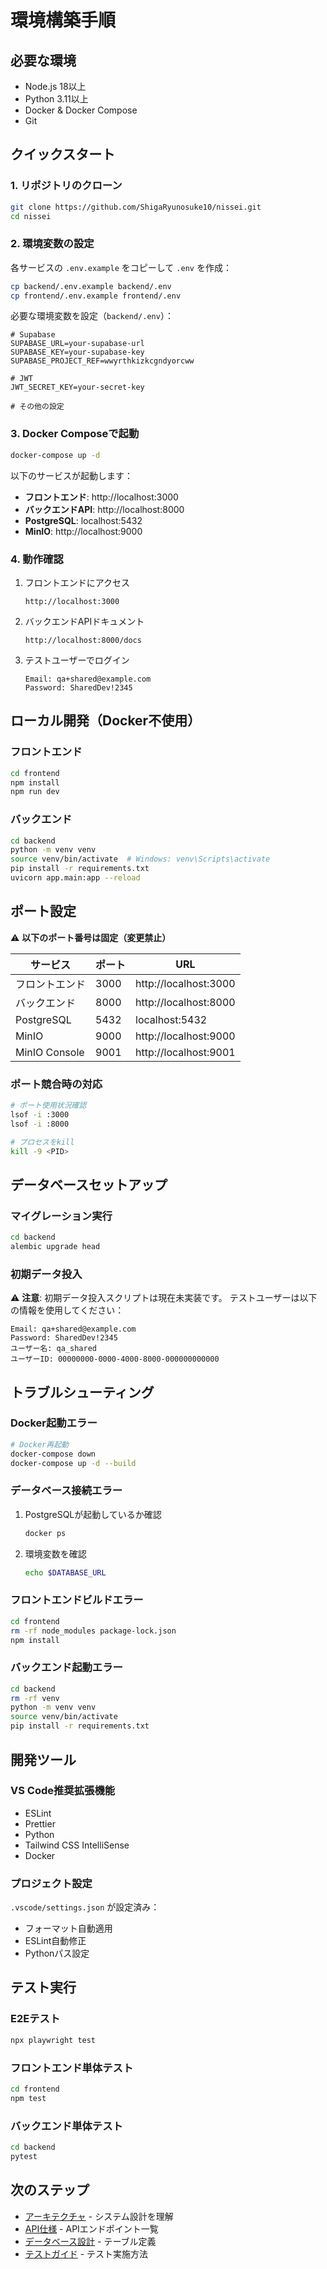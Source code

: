 # 環境構築手順

## 必要な環境

- Node.js 18以上
- Python 3.11以上
- Docker & Docker Compose
- Git

## クイックスタート

### 1. リポジトリのクローン

```bash
git clone https://github.com/ShigaRyunosuke10/nissei.git
cd nissei
```

### 2. 環境変数の設定

各サービスの `.env.example` をコピーして `.env` を作成：

```bash
cp backend/.env.example backend/.env
cp frontend/.env.example frontend/.env
```

必要な環境変数を設定（`backend/.env`）：

```env
# Supabase
SUPABASE_URL=your-supabase-url
SUPABASE_KEY=your-supabase-key
SUPABASE_PROJECT_REF=wwyrthkizkcgndyorcww

# JWT
JWT_SECRET_KEY=your-secret-key

# その他の設定
```

### 3. Docker Composeで起動

```bash
docker-compose up -d
```

以下のサービスが起動します：
- **フロントエンド**: http://localhost:3000
- **バックエンドAPI**: http://localhost:8000
- **PostgreSQL**: localhost:5432
- **MinIO**: http://localhost:9000

### 4. 動作確認

1. フロントエンドにアクセス
   ```
   http://localhost:3000
   ```

2. バックエンドAPIドキュメント
   ```
   http://localhost:8000/docs
   ```

3. テストユーザーでログイン
   ```
   Email: qa+shared@example.com
   Password: SharedDev!2345
   ```

## ローカル開発（Docker不使用）

### フロントエンド

```bash
cd frontend
npm install
npm run dev
```

### バックエンド

```bash
cd backend
python -m venv venv
source venv/bin/activate  # Windows: venv\Scripts\activate
pip install -r requirements.txt
uvicorn app.main:app --reload
```

## ポート設定

⚠️ **以下のポート番号は固定（変更禁止）**

| サービス | ポート | URL |
|---------|--------|-----|
| フロントエンド | 3000 | http://localhost:3000 |
| バックエンド | 8000 | http://localhost:8000 |
| PostgreSQL | 5432 | localhost:5432 |
| MinIO | 9000 | http://localhost:9000 |
| MinIO Console | 9001 | http://localhost:9001 |

### ポート競合時の対応

```bash
# ポート使用状況確認
lsof -i :3000
lsof -i :8000

# プロセスをkill
kill -9 <PID>
```

## データベースセットアップ

### マイグレーション実行

```bash
cd backend
alembic upgrade head
```

### 初期データ投入

⚠️ **注意**: 初期データ投入スクリプトは現在未実装です。
テストユーザーは以下の情報を使用してください：

```
Email: qa+shared@example.com
Password: SharedDev!2345
ユーザー名: qa_shared
ユーザーID: 00000000-0000-4000-8000-000000000000
```

## トラブルシューティング

### Docker起動エラー

```bash
# Docker再起動
docker-compose down
docker-compose up -d --build
```

### データベース接続エラー

1. PostgreSQLが起動しているか確認
   ```bash
   docker ps
   ```

2. 環境変数を確認
   ```bash
   echo $DATABASE_URL
   ```

### フロントエンドビルドエラー

```bash
cd frontend
rm -rf node_modules package-lock.json
npm install
```

### バックエンド起動エラー

```bash
cd backend
rm -rf venv
python -m venv venv
source venv/bin/activate
pip install -r requirements.txt
```

## 開発ツール

### VS Code推奨拡張機能

- ESLint
- Prettier
- Python
- Tailwind CSS IntelliSense
- Docker

### プロジェクト設定

`.vscode/settings.json` が設定済み：
- フォーマット自動適用
- ESLint自動修正
- Pythonパス設定

## テスト実行

### E2Eテスト

```bash
npx playwright test
```

### フロントエンド単体テスト

```bash
cd frontend
npm test
```

### バックエンド単体テスト

```bash
cd backend
pytest
```

## 次のステップ

- [アーキテクチャ](./ARCHITECTURE.md) - システム設計を理解
- [API仕様](./API.md) - APIエンドポイント一覧
- [データベース設計](./DATABASE.md) - テーブル定義
- [テストガイド](../ai-rules/TESTING.md) - テスト実施方法
